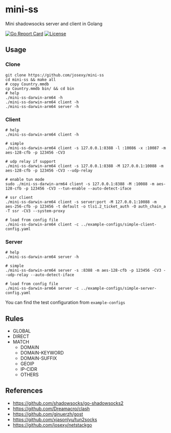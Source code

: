 
# mini-ss

Mini shadowsocks server and client in Golang

[![Go Report Card](https://goreportcard.com/badge/github.com/josexy/mini-ss)](https://goreportcard.com/report/github.com/josexy/mini-ss)
[![License](https://img.shields.io/github/license/josexy/mini-ss)](https://github.com/josexy/mini-ss/blob/main/LICENSE)

## Usage

### Clone

```shell
git clone https://github.com/josexy/mini-ss
cd mini-ss && make all
# copy Country.mmdb
cp Country.mmdb bin/ && cd bin
# help
./mini-ss-darwin-arm64 -h
./mini-ss-darwin-arm64 client -h
./mini-ss-darwin-arm64 server -h
```

### Client

```shell
# help
./mini-ss-darwin-arm64 client -h

# simple
./mini-ss-darwin-arm64 client -s 127.0.0.1:8388 -l :10086 -x :10087 -m aes-128-cfb -p 123456 -CV3

# udp relay if support
./mini-ss-darwin-arm64 client -s 127.0.0.1:8388 -M 127.0.0.1:10088 -m aes-128-cfb -p 123456 -CV3 --udp-relay 

# enable tun mode
sudo ./mini-ss-darwin-arm64 client -s 127.0.0.1:8388 -M :10088 -m aes-128-cfb -p 123456 -CV3 --tun-enable --auto-detect-iface

# ssr client
./mini-ss-darwin-arm64 client -s server:port -M 127.0.0.1:10088 -m aes-256-cfb -p 123456 -t default -o tls1.2_ticket_auth -O auth_chain_a -T ssr -CV3 --system-proxy

# load from config file
./mini-ss-darwin-arm64 client -c ../example-configs/simple-client-config.yaml
```

### Server

```shell
# help
./mini-ss-darwin-arm64 server -h

# simple
./mini-ss-darwin-arm64 server -s :8388 -m aes-128-cfb -p 123456 -CV3 --udp-relay --auto-detect-iface

# load from config file
./mini-ss-darwin-arm64 server -c ../example-configs/simple-server-config.yaml
```

You can find the test configuration from `example-configs`

## Rules

- GLOBAL
- DIRECT
- MATCH
  - DOMAIN
  - DOMAIN-KEYWORD
  - DOMAIN-SUFFIX
  - GEOIP
  - IP-CIDR
  - OTHERS

## References

- https://github.com/shadowsocks/go-shadowsocks2
- https://github.com/Dreamacro/clash
- https://github.com/ginuerzh/gost
- https://github.com/xjasonlyu/tun2socks
- https://github.com/josexy/netstackgo